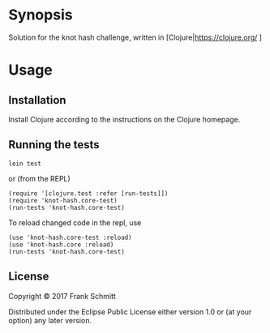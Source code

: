 # Synopsis
Solution for the knot hash challenge, written in [Clojure|https://clojure.org/ ]

# Usage

## Installation
Install Clojure according to the instructions on the Clojure homepage.

## Running the tests
```
lein test
```

or (from the REPL)
```
(require '[clojure.test :refer [run-tests]])
(require 'knot-hash.core-test)
(run-tests 'knot-hash.core-test)
```

To reload changed code in the repl, use
```
(use 'knot-hash.core-test :reload)
(use 'knot-hash.core :reload)
(run-tests 'knot-hash.core-test)
```

## License

Copyright © 2017 Frank Schmitt

Distributed under the Eclipse Public License either version 1.0 or (at
your option) any later version.
